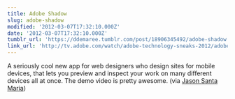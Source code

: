 ```yaml
---
title: Adobe Shadow
slug: adobe-shadow
modified: '2012-03-07T17:32:10.000Z'
date: '2012-03-07T17:32:10.000Z'
tumblr_url: 'https://ddemaree.tumblr.com/post/18906345492/adobe-shadow'
link_url: 'http://tv.adobe.com/watch/adobe-technology-sneaks-2012/adobe-shadow'
---
```

A seriously cool new app for web designers who design sites for mobile devices, that lets you preview and inspect your work on many different devices all at once. The demo video is pretty awesome. (via [Jason Santa Maria](https://twitter.com/jasonsantamaria/statuses/177430243957682176))

